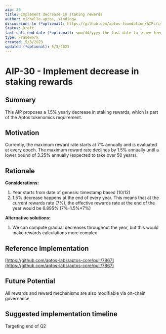 ```yaml
---
aip: 30
title: Implement decrease in staking rewards
author: michelle-aptos, xindingw
discussions-to (*optional): https://github.com/aptos-foundation/AIPs/issues/119
Status: Draft
last-call-end-date (*optional): <mm/dd/yyyy the last date to leave feedbacks and reviews>
type: Framework
created: 5/3/2023
updated (*optional): 5/3/2023
---
```


# AIP-30 - Implement decrease in staking rewards

## Summary

This AIP proposes a 1.5% yearly decrease in staking rewards, which is part of the Aptos tokenomics requirement. 

## Motivation

Currently, the maximum reward rate starts at 7% annually and is evaluated at every epoch. The maximum reward rate declines by 1.5% annually until a lower bound of 3.25% annually (expected to take over 50 years).

## Rationale

**Considerations:**

1. Year starts from date of genesis: timestamp based (10/12)
2. 1.5% decrease happens at the end of every year. This means that at the current rewards rate (7%), the effective rewards rate at the end of the year would be 6.895% (7%-1.5%*7%)

**Alternative solutions:**

1. We can compute gradual decreases throughout the year, but this would make rewards calculations more complex 

## Reference Implementation

[https://github.com/aptos-labs/aptos-core/pull/7867](https://github.com/aptos-labs/aptos-core/pull/7867)

## Future Potential

All rewards and reward mechanisms are also modifiable via on-chain governance

## Suggested implementation timeline

Targeting end of Q2
